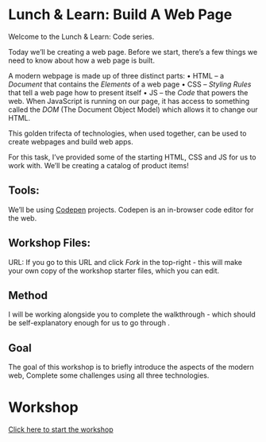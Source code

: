 # Lunch & Learn: Build A Web Page

Welcome to the Lunch & Learn: Code series.

Today we’ll be creating a web page. Before we start, there’s a few things we need to know about how a web page is built.

A modern webpage is made up of three distinct parts:
• HTML – a *Document* that contains the *Elements* of a web page
• CSS – *Styling Rules* that tell a web page how to present itself
• JS –  the *Code* that powers the web. When JavaScript is running on our page, it has access to something called the *DOM* (The Document Object Model) which allows it to change our HTML.

This golden trifecta of technologies, when used together, can be used to create webpages and build web apps.

For this task, I’ve provided some of the starting HTML, CSS and JS for us to work with. We’ll be creating a catalog of product items!

## Tools:
We’ll be using [Codepen](codepen.io) projects. Codepen is an in-browser code editor for the web.

## Workshop Files:
URL: 
If you go to this URL and click *Fork* in the top-right - this will make your own copy of the workshop starter files, which you can edit.

## Method
I will be working alongside you to complete the walkthrough - which should be self-explanatory enough for us to go through .

## Goal
The goal of this workshop is to briefly introduce the aspects of the modern web,
Complete some challenges using all three technologies.

# Workshop
[Click here to start the workshop](01-html.md)
